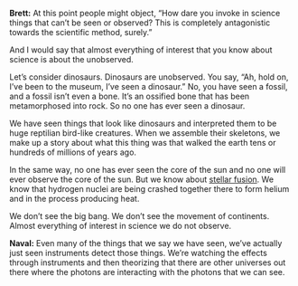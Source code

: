

**Brett:** At this point people might object, “How dare you invoke in science things that can’t be seen or observed? This is completely antagonistic towards the scientific method, surely.”

And I would say that almost everything of interest that you know about science is about the unobserved.

Let’s consider dinosaurs. Dinosaurs are unobserved. You say, “Ah, hold on, I’ve been to the museum, I’ve seen a dinosaur.” No, you have seen a fossil, and a fossil isn’t even a bone. It’s an ossified bone that has been metamorphosed into rock. So no one has ever seen a dinosaur. 

We have seen things that look like dinosaurs and interpreted them to be huge reptilian bird-like creatures. When we assemble their skeletons, we make up a story about what this thing was that walked the earth tens or hundreds of millions of years ago.

In the same way, no one has ever seen the core of the sun and no one will ever observe the core of the sun. But we know about [stellar fusion](https://en.wikipedia.org/wiki/Stellar_nucleosynthesis). We know that hydrogen nuclei are being crashed together there to form helium and in the process producing heat.

We don’t see the big bang. We don’t see the movement of continents. Almost everything of interest in science we do not observe.

**Naval:** Even many of the things that we say we have seen, we’ve actually just seen instruments detect those things. We’re watching the effects through instruments and then theorizing that there are other universes out there where the photons are interacting with the photons that we can see.